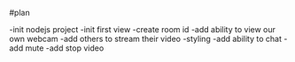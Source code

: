 #plan

-init nodejs project
-init first view
-create room id
-add ability to view our own webcam
-add others to stream their video
-styling
-add ability to chat
-add mute
-add stop video 
